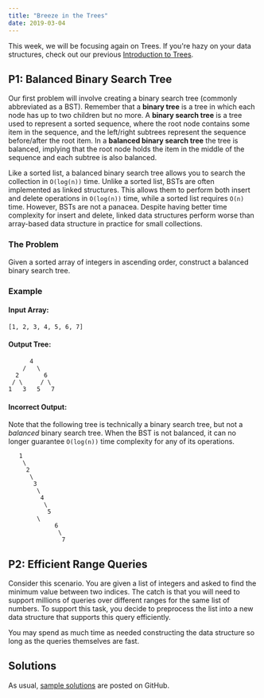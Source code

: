 ```yaml
---
title: "Breeze in the Trees"
date: 2019-03-04
---
```


This week, we will be focusing again on Trees. If you're hazy on your data structures, check out our previous [Introduction to Trees](https://csip-uga.github.io/problems/2018-12-03/README).


## P1: Balanced Binary Search Tree

Our first problem will involve creating a binary search tree (commonly abbreviated as a BST). Remember that a **binary tree** is a tree in which each node has up to two children but no more. A **binary search tree** is a tree used to represent a sorted sequence, where the root node contains some item in the sequence, and the left/right subtrees represent the sequence before/after the root item. In a **balanced binary search tree** the tree is balanced, implying that the root node holds the item in the middle of the sequence and each subtree is also balanced.

Like a sorted list, a balanced binary search tree allows you to search the collection in `O(log(n))` time. Unlike a sorted list, BSTs are often implemented as linked structures. This allows them to perform both insert and delete operations in `O(log(n))` time, while a sorted list requires `O(n)` time. However, BSTs are not a panacea. Despite having better time complexity for insert and delete, linked data structures perform worse than array-based data structure in practice for small collections.

### The Problem

Given a sorted array of integers in ascending order, construct a balanced binary search tree.

### Example

#### Input Array:

`[1, 2, 3, 4, 5, 6, 7]`

#### Output Tree:

```
      4
    /   \
  2       6
 / \     / \
1   3   5   7
```

#### Incorrect Output:

Note that the following tree is technically a binary search tree, but not a *balanced* binary search tree. When the BST is not balanced, it can no longer guarantee `O(log(n))` time complexity for any of its operations.

```
   1
    \
     2
      \
       3
        \
         4
          \
           5
        \
             6
              \
               7
```


## P2: Efficient Range Queries

Consider this scenario. You are given a list of integers and asked to find the minimum value between two indices. The catch is that you will need to support millions of queries over different ranges for the same list of numbers. To support this task, you decide to preprocess the list into a new data structure that supports this query efficiently.

You may spend as much time as needed constructing the data structure so long as the queries themselves are fast.


## Solutions

As usual, [sample solutions][csip-uga/archive] are posted on GitHub.

[csip-uga/archive]: https://github.com/csip-uga/archive
